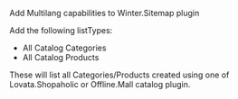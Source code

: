 Add Multilang capabilities to Winter.Sitemap plugin

Add the following listTypes:

- All Catalog Categories
- All Catalog Products

These will list all Categories/Products created using one of Lovata.Shopaholic or Offline.Mall catalog plugin.
